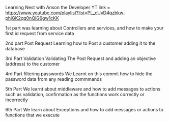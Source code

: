 Learning Nest with Anson the Developer 
YT link = https://www.youtube.com/playlist?list=PL_cUvD4qzbkw-phjGK2qq0nQiG6gw1cKK

1st part was learning about Controllers and services, and how to make your first
id request from service data

2nd part Post Request 
Learning how to Post a customer adding it to the database

3rd Part Validation
Validating The Post Request and adding an objective (address) to the customer 

4rd Part filtering passwords We Learnt on this commit how to hide the password data from any reading commmands

5th Part We learnt about middleware and how to add messages to actions such as validation, confirmation as the functions work correctly or incorrectly

6th Part We learn about Exceptions and how to add messages or actions to functions that we execute